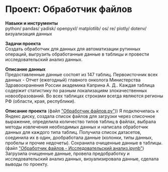 # Проект: Обработчик файлов

**Навыки и инструменты**              
python/ pandas/ yadisk/ openpyxl/ matplotlib/ os/ re/ plotly/ dotenv/ визуализация данных

**Задачи проекта**                                      
Создать обработчик для данных для автоматизации рутинных операций, выгрузить обработанные данные в таблицы и провести исследовательский анализ данных.           

**Описание данных**                   
Предоставленные данные состоят из 147 таблиц. Первоисточник всех данных - Отчет (ежегодный) главного онколога Министерства Здравоохранения России академика Каприна А. Д.. Каждая таблица содержит статистику по разным локализациям злокачественных новообразований. Во всех таблицах строками всегда являются регионы РФ (области, края, республики). 

**Описание проекта**
(файл ["Обработчик файлов.py"](https://github.com/KantaevaDaria/portfolio-3.0/blob/main/%D0%9F%D1%80%D0%BE%D0%B5%D0%BA%D1%82%3A%20%D0%9E%D0%B1%D1%80%D0%B0%D0%B1%D0%BE%D1%82%D1%87%D0%B8%D0%BA%20%D1%84%D0%B0%D0%B9%D0%BB%D0%BE%D0%B2/%D0%9E%D0%B1%D1%80%D0%B0%D0%B1%D0%BE%D1%82%D1%87%D0%B8%D0%BA%20%D1%84%D0%B0%D0%B8%CC%86%D0%BB%D0%BE%D0%B2.py)))
Я подключилась к Яндекс диску, создала список файлов для загрузки через списочное выражение, определила количество типов таблиц в файлах, выбрала методы извлечения необходимых данных и написала обработчик данных для каждого типа таблиц. Получила список датасетов, соединила их в один, дообработала данные (колонки, типы данных, пробелы и прочие недочеты). Сохранила очищенные данные в таблицы.
(файл ["Обработчик файлов - Исследовательский анализ.ipynb"](https://github.com/KantaevaDaria/portfolio-3.0/blob/main/%D0%9F%D1%80%D0%BE%D0%B5%D0%BA%D1%82%3A%20%D0%9E%D0%B1%D1%80%D0%B0%D0%B1%D0%BE%D1%82%D1%87%D0%B8%D0%BA%20%D1%84%D0%B0%D0%B9%D0%BB%D0%BE%D0%B2/%D0%9E%D0%B1%D1%80%D0%B0%D0%B1%D0%BE%D1%82%D1%87%D0%B8%D0%BA%20%D1%84%D0%B0%D0%B8%CC%86%D0%BB%D0%BE%D0%B2%20-%20%D0%98%D1%81%D1%81%D0%BB%D0%B5%D0%B4%D0%BE%D0%B2%D0%B0%D1%82%D0%B5%D0%BB%D1%8C%D1%81%D0%BA%D0%B8%D0%B8%CC%86%20%D0%B0%D0%BD%D0%B0%D0%BB%D0%B8%D0%B7.ipynb))
Загрузила очищенные данные, провела предобработку и исследовательский анализ данных, визуализировала данные, сделала выводы по проекту. 

